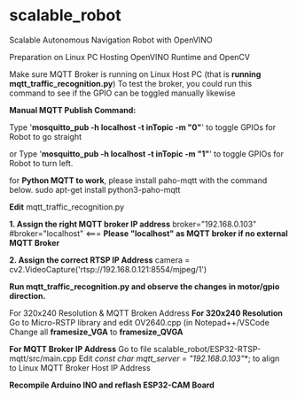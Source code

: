 # scalable_robot
Scalable Autonomous Navigation Robot with OpenVINO

Preparation on Linux PC Hosting OpenVINO Runtime and OpenCV

Make sure MQTT Broker is running on Linux Host PC (that is **running mqtt_traffic_recognition.py**)
To test the broker, you could run this command to see if the GPIO can be toggled manually likewise

**Manual MQTT Publish Command:**

Type '**mosquitto_pub -h localhost -t inTopic -m "0"**' to toggle GPIOs for Robot to go straight

or
Type '**mosquitto_pub -h localhost -t inTopic -m "1"**' to toggle GPIOs for Robot to turn left. 


for **Python MQTT to work**, please install paho-mqtt with the command below. 
sudo apt-get install python3-paho-mqtt

**Edit** mqtt_traffic_recognition.py

**1. Assign the right MQTT broker IP address**
broker="192.168.0.103" 
#broker="localhost" <=== **Please "localhost" as MQTT broker if no external MQTT Broker**

**2. Assign the correct RTSP IP Address**
camera = cv2.VideoCapture('rtsp://192.168.0.121:8554/mjpeg/1')

**Run mqtt_traffic_recognition.py and observe the changes in motor/gpio direction.**


For 320x240 Resolution & MQTT Broken Address
**For 320x240 Resolution** 
Go to Micro-RSTP library and edit OV2640.cpp (in Notepad++/VSCode
Change all **framesize_VGA** to **framesize_QVGA**

**For MQTT Broker IP Address**
Go to file scalable_robot/ESP32-RTSP-mqtt/src/main.cpp
Edit **const char* mqtt_server = "192.168.0.103"**; to align to Linux MQTT Broker Host IP Address

**Recompile Arduino INO and reflash ESP32-CAM Board**
